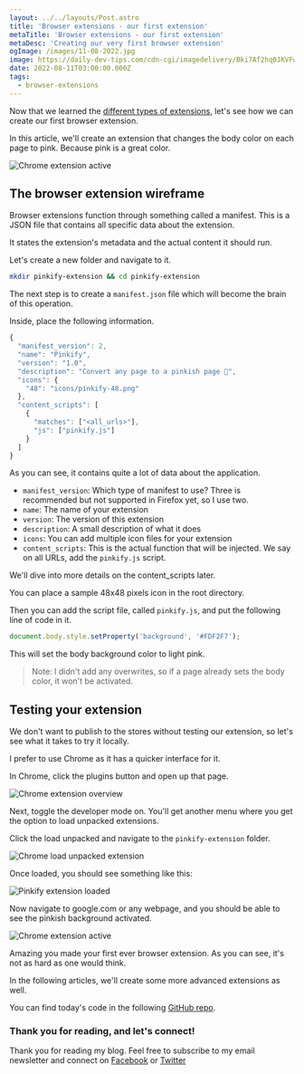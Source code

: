 ```yaml
---
layout: ../../layouts/Post.astro
title: 'Browser extensions - our first extension'
metaTitle: 'Browser extensions - our first extension'
metaDesc: 'Creating our very first browser extension'
ogImage: /images/11-08-2022.jpg
image: https://daily-dev-tips.com/cdn-cgi/imagedelivery/Bki7Af2hq0JKVFw1XYYMQg/843bd2db-28a1-4bd7-f9f5-5e6c73451f00
date: 2022-08-11T03:00:00.000Z
tags:
  - browser-extensions
---
```


Now that we learned the [different types of extensions](https://daily-dev-tips.com/posts/types-of-browser-extensions/), let's see how we can create our first browser extension.

In this article, we'll create an extension that changes the body color on each page to pink.
Because pink is a great color.

![Chrome extension active](https://cdn.hashnode.com/res/hashnode/image/upload/v1659333470356/5hCA3izT-.png)

## The browser extension wireframe

Browser extensions function through something called a manifest.
This is a JSON file that contains all specific data about the extension.

It states the extension's metadata and the actual content it should run.

Let's create a new folder and navigate to it.

```bash
mkdir pinkify-extension && cd pinkify-extension
```

The next step is to create a `manifest.json` file which will become the brain of this operation.

Inside, place the following information.

```js
{
  "manifest_version": 2,
  "name": "Pinkify",
  "version": "1.0",
  "description": "Convert any page to a pinkish page 💖",
  "icons": {
    "48": "icons/pinkify-48.png"
  },
  "content_scripts": [
    {
      "matches": ["<all_urls>"],
      "js": ["pinkify.js"]
    }
  ]
}
```

As you can see, it contains quite a lot of data about the application.

- `manifest_version`: Which type of manifest to use? Three is recommended but not supported in Firefox yet, so I use two.
- `name`: The name of your extension
- `version`: The version of this extension
- `description`: A small description of what it does
- `icons`: You can add multiple icon files for your extension
- `content_scripts`: This is the actual function that will be injected. We say on all URLs, add the `pinkify.js` script.

We'll dive into more details on the content_scripts later.

You can place a sample 48x48 pixels icon in the root directory.

Then you can add the script file, called `pinkify.js`, and put the following line of code in it.

```js
document.body.style.setProperty('background', '#FDF2F7');
```

This will set the body background color to light pink.

> Note: I didn't add any overwrites, so if a page already sets the body color, it won't be activated.

## Testing your extension

We don't want to publish to the stores without testing our extension, so let's see what it takes to try it locally.

I prefer to use Chrome as it has a quicker interface for it.

In Chrome, click the plugins button and open up that page.

![Chrome extension overview](https://cdn.hashnode.com/res/hashnode/image/upload/v1659333220794/C7-4tkk9O.png)

Next, toggle the developer mode on. You'll get another menu where you get the option to load unpacked extensions.

Click the load unpacked and navigate to the `pinkify-extension` folder.

![Chrome load unpacked extension](https://cdn.hashnode.com/res/hashnode/image/upload/v1659333349950/kyqtbdhy4.png)

Once loaded, you should see something like this:

![Pinkify extension loaded](https://cdn.hashnode.com/res/hashnode/image/upload/v1659333418208/VwWAXmzFW.png)

Now navigate to google.com or any webpage, and you should be able to see the pinkish background activated.

![Chrome extension active](https://cdn.hashnode.com/res/hashnode/image/upload/v1659333470356/5hCA3izT-.png)

Amazing you made your first ever browser extension. As you can see, it's not as hard as one would think.

In the following articles, we'll create some more advanced extensions as well.

You can find today's code in the following [GitHub repo](https://github.com/rebelchris/pinkify-extension).

### Thank you for reading, and let's connect!

Thank you for reading my blog. Feel free to subscribe to my email newsletter and connect on [Facebook](https://www.facebook.com/DailyDevTipsBlog) or [Twitter](https://twitter.com/DailyDevTips1)
